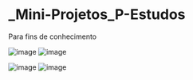 # _Mini-Projetos_P-Estudos
Para fins de conhecimento

![image](https://user-images.githubusercontent.com/88753616/138628506-751b3fd7-70ab-476a-804e-452264f26d27.png) 
![image](https://user-images.githubusercontent.com/88753616/138628992-78cbfbe1-2ad2-41ff-805a-77cb1f3109f0.png)

![image](https://user-images.githubusercontent.com/88753616/138628627-0f5458af-c04b-479c-9043-4a71bb8e7073.png)
![image](https://user-images.githubusercontent.com/88753616/138628716-2f98da0b-448b-4fba-88a0-0122165179cf.png)





